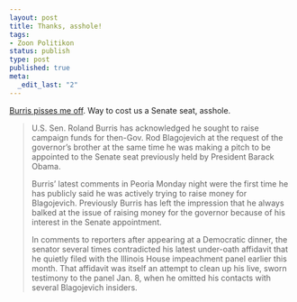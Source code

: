 ```yaml
--- 
layout: post
title: Thanks, asshole!
tags: 
- Zoon Politikon
status: publish
type: post
published: true
meta: 
  _edit_last: "2"
---
```

<a href="http://thecapitolfaxblog.com/2009/02/17/this-just-in-burris-alters-his-story-again/">Burris pisses me off</a>. Way to cost us a Senate seat, asshole.

<blockquote>U.S. Sen. Roland Burris has acknowledged he sought to raise campaign funds for then-Gov. Rod Blagojevich at the request of the governor’s brother at the same time he was making a pitch to be appointed to the Senate seat previously held by President Barack Obama.

Burris’ latest comments in Peoria Monday night were the first time he has publicly said he was actively trying to raise money for Blagojevich. Previously Burris has left the impression that he always balked at the issue of raising money for the governor because of his interest in the Senate appointment.

In comments to reporters after appearing at a Democratic dinner, the senator several times contradicted his latest under-oath affidavit that he quietly filed with the Illinois House impeachment panel earlier this month. That affidavit was itself an attempt to clean up his live, sworn testimony to the panel Jan. 8, when he omitted his contacts with several Blagojevich insiders.</blockquote>



